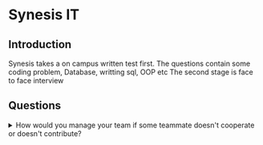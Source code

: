 # Synesis IT

## Introduction
Synesis takes a on campus written test first. The questions contain some coding problem, Database, writting sql, OOP etc
The second stage is face to face interview
## Questions
<details>
<summary>
How would you manage your team if some teammate doesn't cooperate or doesn't contribute?
</summary>
<hr>
Answer varies from person to person
</details>
